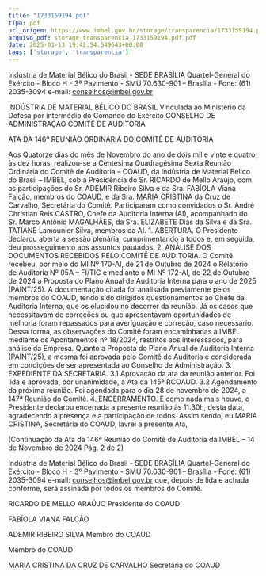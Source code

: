 ```yaml
---
title: "1733159194.pdf"
tipo: pdf
url_origem: https://www.imbel.gov.br/storage/transparencia/1733159194.pdf
arquivo_pdf: storage_transparencia_1733159194.pdf.pdf
date: 2025-03-13 19:42:54.549643+00:00
tags: ['storage', 'transparencia']
---
```


 
Indústria de Material Bélico do Brasil - SEDE BRASÍLIA 
Quartel-General do Exército - Bloco H - 3º Pavimento - SMU 
70.630-901 – Brasília - Fone: (61) 2035-3094 e-mail: conselhos@imbel.gov.br 
 
INDÚSTRIA DE MATERIAL BÉLICO DO BRASIL 
Vinculada ao Ministério da Defesa por intermédio do Comando do Exército 
CONSELHO DE ADMINISTRAÇÃO 
COMITÊ DE AUDITORIA 
 
ATA DA 146ª REUNIÃO ORDINÁRIA DO COMITÊ DE AUDITORIA 
 
Aos Quatorze dias do mês de Novembro do ano de dois mil e vinte e quatro, às dez 
horas, realizou-se a Centésima Quadragésima Sexta Reunião Ordinária do Comitê de 
Auditoria – COAUD, da Indústria de Material Bélico do Brasil – IMBEL, sob a 
Presidência do Sr. RICARDO de Mello Araújo, com as participações do Sr. ADEMIR 
Ribeiro Silva e da Sra. FABÍOLA Viana Falcão, membros do COAUD, e da Sra. MARIA 
CRISTINA da Cruz de Carvalho, Secretária do Comitê. Participaram como convidados o 
Sr. André Christian Reis CASTRO, Chefe da Auditoria Interna (AI), acompanhado do Sr. 
Marco Antônio MAGALHÃES, da Sra. ELIZABETE Dias da Silva e da Sra. TATIANE 
Lamounier Silva, membros da AI. 1. ABERTURA. O Presidente declarou aberta a 
sessão plenária, cumprimentando a todos e, em seguida, deu prosseguimento aos 
assuntos pautados. 2. ANÁLISE DOS DOCUMENTOS RECEBIDOS PELO COMITÊ DE 
AUDITORIA. O Comitê recebeu, por meio do MI Nº 170-AI, de 21 de Outubro de 2024 o 
Relatório de Auditoria Nº 05A – FI/TIC e mediante o MI Nº 172-AI, de 22 de Outubro 
de 2024 a Proposta do Plano Anual de Auditoria Interna para o ano de 2025 
(PAINT/25). A documentação citada foi analisada previamente pelos membros do 
COAUD, tendo sido dirigidos questionamentos ao Chefe da Auditoria Interna, que os 
elucidou no decorrer da reunião. Já os casos que necessitavam de correções ou que 
apresentavam oportunidades de melhoria foram repassados para averiguação e 
correção, caso necessário. Dessa forma, as observações do Comitê foram 
encaminhadas à IMBEL mediante os Apontamentos nº 18/2024, restritos aos 
interessados, para análise da Empresa. Quanto a Proposta do Plano Anual de Auditoria 
Interna (PAINT/25), a mesma foi aprovada pelo Comitê de Auditoria e considerada em 
condições de ser apresentada ao Conselho de Administração. 3. EXPEDIENTE DA 
SECRETARIA. 3.1 Aprovação da ata da reunião anterior. Foi lida e aprovada, por 
unanimidade, a Ata da 145ª RCOAUD. 3.2 Agendamento da próxima reunião. Foi 
agendada para o dia 28 de novembro de 2024, a 147ª Reunião do Comitê. 4. 
ENCERRAMENTO. E como nada mais houve, o Presidente declarou encerrada a 
presente reunião às 11:30h, desta data, agradecendo a presença e a participação de 
todos. Assim sendo, eu MARIA CRISTINA, Secretária do COAUD, lavrei a presente Ata, 

 
(Continuação da Ata da 146ª Reunião do Comitê de Auditoria da IMBEL – 14 de Novembro de 2024 Pág. 2 de 2) 
 
Indústria de Material Bélico do Brasil - SEDE BRASÍLIA 
Quartel-General do Exército - Bloco H - 3º Pavimento - SMU 
70.630-901 – Brasília - Fone: (61) 2035-3094 e-mail: conselhos@imbel.gov.br 
que, depois de lida e achada conforme, será assinada por todos os membros do Comitê. 
 
 
 
 
RICARDO DE MELLO ARAÚJO 
Presidente do COAUD 
 
 
 
 
 
FABÍOLA VIANA FALCÃO 
 
ADEMIR RIBEIRO SILVA 
Membro do COAUD 
 
 
Membro do COAUD 
 
 
 
 
 
MARIA CRISTINA DA CRUZ DE CARVALHO 
Secretária do COAUD 

